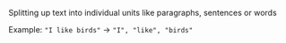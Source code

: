 Splitting up text into individual units like paragraphs, sentences or words

Example:
`"I like birds"` ->  `"I", "like", "birds"`